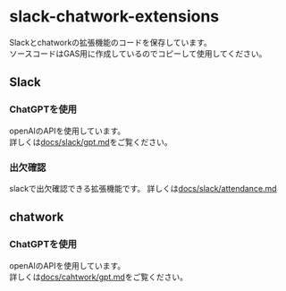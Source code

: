# slack-chatwork-extensions
Slackとchatworkの拡張機能のコードを保存しています。  
ソースコードはGAS用に作成しているのでコピーして使用してください。  

## Slack

### ChatGPTを使用
openAIのAPIを使用しています。  
詳しくは[docs/slack/gpt.md](docs/slack/gpt.md)をご覧ください。

### 出欠確認
slackで出欠確認できる拡張機能です。
詳しくは[docs/slack/attendance.md](docs/slack/attendance.md)

## chatwork

### ChatGPTを使用
openAIのAPIを使用しています。  
詳しくは[docs/cahtwork/gpt.md](docs/chatwork/gpt.md)をご覧ください。

